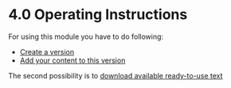# 4.0 Operating Instructions

For using this module you have to do following:  
* [Create a version](2admin_versions.md)
* [Add your content to this version](2admin_contents.md)

The second possibility is to [download available ready-to-use text](2admin_onlineversions.md)
